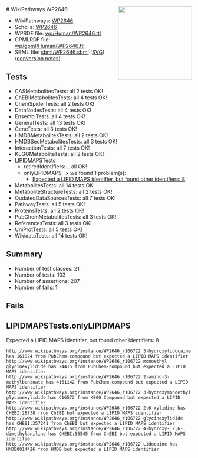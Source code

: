 <img style="float: right; width: 200px" src="../logo.png" />
# WikiPathways WP2646

* WikiPathways: [WP2646](https://identifiers.org/wikipathways:WP2646)
* Scholia: [WP2646](https://scholia.toolforge.org/wikipathways/WP2646)
* WPRDF file: [wp/Human/WP2646.ttl](../wp/Human/WP2646.ttl)
* GPMLRDF file: [wp/gpml/Human/WP2646.ttl](../wp/gpml/Human/WP2646.ttl)
* SBML file: [sbml/WP2646.sbml](../sbml/WP2646.sbml) ([SVG](../sbml/WP2646.svg)) ([conversion notes](../sbml/WP2646.txt))

## Tests
* CASMetabolitesTests: all 2 tests OK!
* ChEBIMetabolitesTests: all 4 tests OK!
* ChemSpiderTests: all 2 tests OK!
* DataNodesTests: all 4 tests OK!
* EnsemblTests: all 4 tests OK!
* GeneralTests: all 13 tests OK!
* GeneTests: all 3 tests OK!
* HMDBMetabolitesTests: all 2 tests OK!
* HMDBSecMetabolitesTests: all 3 tests OK!
* InteractionTests: all 7 tests OK!
* KEGGMetaboliteTests: all 2 tests OK!
* LIPIDMAPSTests
    * retiredIdentifiers: .. all OK!
    * onlyLIPIDMAPS: .x we found 1 problem(s):
        * [Expected a LIPID MAPS identifier, but found other identifiers: 8](#48cc60bf)
* MetabolitesTests: all 14 tests OK!
* MetaboliteStructureTests: all 2 tests OK!
* OudatedDataSourcesTests: all 7 tests OK!
* PathwayTests: all 5 tests OK!
* ProteinsTests: all 2 tests OK!
* PubChemMetabolitesTests: all 3 tests OK!
* ReferencesTests: all 3 tests OK!
* UniProtTests: all 5 tests OK!
* WikidataTests: all 14 tests OK!


## Summary

* Number of test classes: 21
* Number of tests: 103
* Number of assertions: 207
* Number of fails: 1

## Fails

<a name="48cc60bf" />

## LIPIDMAPSTests.onlyLIPIDMAPS

Expected a LIPID MAPS identifier, but found other identifiers: 8
```
http://www.wikipathways.org/instance/WP2646_r106722 3-hydroxylidocaine has 161824 from PubChem-compound but expected a LIPID MAPS identifier
http://www.wikipathways.org/instance/WP2646_r106722 monoethyl glycinexylidide has 24415 from PubChem-compound but expected a LIPID MAPS identifier
http://www.wikipathways.org/instance/WP2646_r106722 2-amino-3-methylbenzoate has 4161142 from PubChem-compound but expected a LIPID MAPS identifier
http://www.wikipathways.org/instance/WP2646_r106722 3-hydroxymonoethyl glycinexylidide has C16572 from KEGG Compound but expected a LIPID MAPS identifier
http://www.wikipathways.org/instance/WP2646_r106722 2,6-xylidine has CHEBI:28738 from ChEBI but expected a LIPID MAPS identifier
http://www.wikipathways.org/instance/WP2646_r106722 glycinexylidide has CHEBI:357241 from ChEBI but expected a LIPID MAPS identifier
http://www.wikipathways.org/instance/WP2646_r106722 4-hydroxy- 2,6-dimethylaniline has CHEBI:55545 from ChEBI but expected a LIPID MAPS identifier
http://www.wikipathways.org/instance/WP2646_r106722 Lidocaine has HMDB0014426 from HMDB but expected a LIPID MAPS identifier
```

